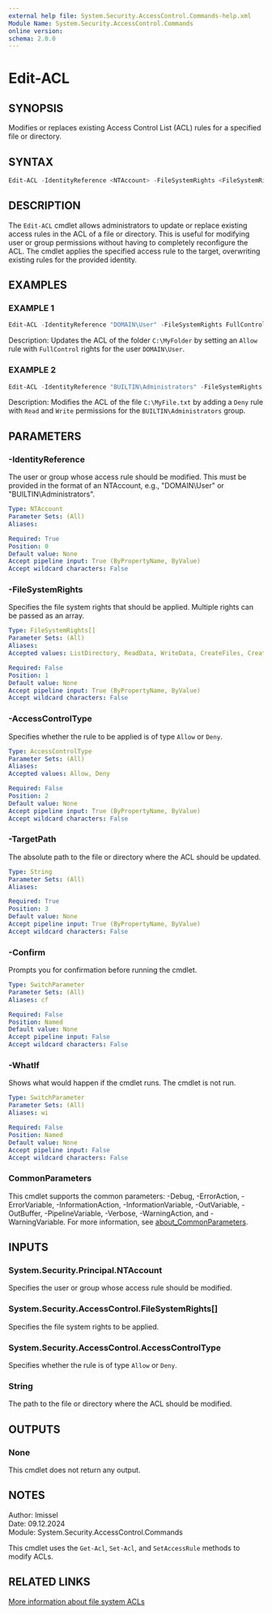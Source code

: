 ```yaml
---
external help file: System.Security.AccessControl.Commands-help.xml
Module Name: System.Security.AccessControl.Commands
online version:
schema: 2.0.0
---
```


# Edit-ACL

## SYNOPSIS

Modifies or replaces existing Access Control List (ACL) rules for a specified file or directory.

## SYNTAX

```powershell
Edit-ACL -IdentityReference <NTAccount> -FileSystemRights <FileSystemRights[]> -AccessControlType <AccessControlType> -TargetPath <String> [-WhatIf] [-Confirm] [<CommonParameters>]
```

## DESCRIPTION

The `Edit-ACL` cmdlet allows administrators to update or replace existing access rules in the ACL of a file or directory.
This is useful for modifying user or group permissions without having to completely reconfigure the ACL.
The cmdlet applies the specified access rule to the target, overwriting existing rules for the provided identity.

## EXAMPLES

### EXAMPLE 1

```powershell
Edit-ACL -IdentityReference "DOMAIN\User" -FileSystemRights FullControl -AccessControlType Allow -TargetPath "C:\MyFolder"
```

Description:
Updates the ACL of the folder `C:\MyFolder` by setting an `Allow` rule with `FullControl` rights for the user `DOMAIN\User`.

### EXAMPLE 2

```powershell
Edit-ACL -IdentityReference "BUILTIN\Administrators" -FileSystemRights Read, Write -AccessControlType Deny -TargetPath "C:\MyFile.txt"
```

Description:
Modifies the ACL of the file `C:\MyFile.txt` by adding a `Deny` rule with `Read` and `Write` permissions for the `BUILTIN\Administrators` group.

## PARAMETERS

### -IdentityReference

The user or group whose access rule should be modified.
This must be provided in the format of an NTAccount, e.g., "DOMAIN\User" or "BUILTIN\Administrators".

```yaml
Type: NTAccount
Parameter Sets: (All)
Aliases:

Required: True
Position: 0
Default value: None
Accept pipeline input: True (ByPropertyName, ByValue)
Accept wildcard characters: False
```

### -FileSystemRights

Specifies the file system rights that should be applied.
Multiple rights can be passed as an array.

```yaml
Type: FileSystemRights[]
Parameter Sets: (All)
Aliases:
Accepted values: ListDirectory, ReadData, WriteData, CreateFiles, CreateDirectories, AppendData, ReadExtendedAttributes, WriteExtendedAttributes, Traverse, ExecuteFile, DeleteSubdirectoriesAndFiles, ReadAttributes, WriteAttributes, Write, Delete, ReadPermissions, Read, ReadAndExecute, Modify, ChangePermissions, TakeOwnership, Synchronize, FullControl

Required: False
Position: 1
Default value: None
Accept pipeline input: True (ByPropertyName, ByValue)
Accept wildcard characters: False
```

### -AccessControlType

Specifies whether the rule to be applied is of type `Allow` or `Deny`.

```yaml
Type: AccessControlType
Parameter Sets: (All)
Aliases:
Accepted values: Allow, Deny

Required: False
Position: 2
Default value: None
Accept pipeline input: True (ByPropertyName, ByValue)
Accept wildcard characters: False
```

### -TargetPath

The absolute path to the file or directory where the ACL should be updated.

```yaml
Type: String
Parameter Sets: (All)
Aliases:

Required: True
Position: 3
Default value: None
Accept pipeline input: True (ByPropertyName, ByValue)
Accept wildcard characters: False
```

### -Confirm

Prompts you for confirmation before running the cmdlet.

```yaml
Type: SwitchParameter
Parameter Sets: (All)
Aliases: cf

Required: False
Position: Named
Default value: None
Accept pipeline input: False
Accept wildcard characters: False
```

### -WhatIf

Shows what would happen if the cmdlet runs.
The cmdlet is not run.

```yaml
Type: SwitchParameter
Parameter Sets: (All)
Aliases: wi

Required: False
Position: Named
Default value: None
Accept pipeline input: False
Accept wildcard characters: False
```

### CommonParameters

This cmdlet supports the common parameters: -Debug, -ErrorAction, -ErrorVariable, -InformationAction, -InformationVariable, -OutVariable, -OutBuffer, -PipelineVariable, -Verbose, -WarningAction, and -WarningVariable. For more information, see [about_CommonParameters](http://go.microsoft.com/fwlink/?LinkID=113216).

## INPUTS

### System.Security.Principal.NTAccount

Specifies the user or group whose access rule should be modified.

### System.Security.AccessControl.FileSystemRights[]

Specifies the file system rights to be applied.

### System.Security.AccessControl.AccessControlType

Specifies whether the rule is of type `Allow` or `Deny`.

### String

The path to the file or directory where the ACL should be modified.

## OUTPUTS

### None

This cmdlet does not return any output.

## NOTES

Author: lmissel\
Date: 09.12.2024\
Module: System.Security.AccessControl.Commands

This cmdlet uses the `Get-Acl`, `Set-Acl`, and `SetAccessRule` methods to modify ACLs.

## RELATED LINKS

[More information about file system ACLs](https://docs.microsoft.com/en-us/windows/win32/secauthz/access-control-lists)
